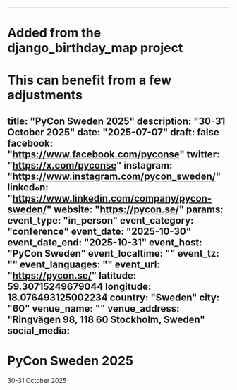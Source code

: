
---
# Added from the django_birthday_map project
# This can benefit from a few adjustments
title: "PyCon Sweden 2025"
description: "30-31 October 2025"
date: "2025-07-07"
draft: false
facebook: "https://www.facebook.com/pyconse"
twitter: "https://x.com/pyconse"
instagram: "https://www.instagram.com/pycon_sweden/"
linkedهn: "https://www.linkedin.com/company/pycon-sweden/"
website: "https://pycon.se/" 
params:
  event_type: "in_person"
  event_category: "conference"
  event_date: "2025-10-30"
  event_date_end: "2025-10-31"
  event_host: "PyCon Sweden"
  event_localtime: ""
  event_tz: ""
  event_languages: ""
  event_url: "https://pycon.se/"
  latitude: 59.30715249679044
  longitude: 18.076493125002234
  country: "Sweden"
  city: "60"
  venue_name: ""
  venue_address: "Ringvägen 98, 118 60 Stockholm, Sweden"
  social_media:
---

# PyCon Sweden 2025

30-31 October 2025
